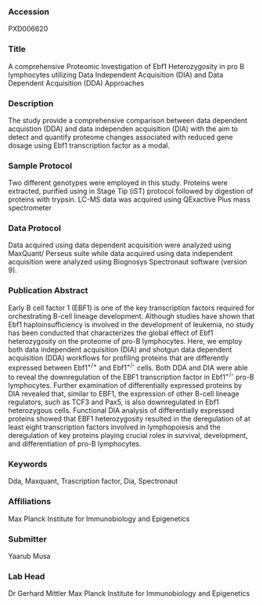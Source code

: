 ### Accession
PXD006620

### Title
A comprehensive Proteomic Investigation of Ebf1 Heterozygosity in pro B lymphocytes utilizing Data Independent Acquisition (DIA) and Data Dependent Acquisition (DDA) Approaches

### Description
The study provide a comprehensive comparison between data dependent acquistion (DDA) and data independen acquisition (DIA) with the aim to detect and quantify proteome changes associated with reduced gene dosage using Ebf1 transcription factor as a modal.

### Sample Protocol
Two different genotypes were employed in this study. Proteins were extracted, purified using in Stage Tip (iST) protocol followed by digestion of proteins with trypsin. LC-MS data was acquired using QExactive Plus mass spectrometer

### Data Protocol
Data acquired using data dependent acquisition were analyzed using MaxQuant/ Perseus suite while data acquired using data independent acquisition were analyzed using Biognosys Spectronaut software (version 9).

### Publication Abstract
Early B cell factor 1 (EBF1) is one of the key transcription factors required for orchestrating B-cell lineage development. Although studies have shown that Ebf1 haploinsufficiency is involved in the development of leukemia, no study has been conducted that characterizes the global effect of Ebf1 heterozygosity on the proteome of pro-B lymphocytes. Here, we employ both data independent acquisition (DIA) and shotgun data dependent acquisition (DDA) workflows for profiling proteins that are differently expressed between Ebf1<sup>+/+</sup> and Ebf1<sup>+/-</sup> cells. Both DDA and DIA were able to reveal the downregulation of the EBF1 transcription factor in Ebf1<sup>+/-</sup> pro-B lymphocytes. Further examination of differentially expressed proteins by DIA revealed that, similar to EBF1, the expression of other B-cell lineage regulators, such as TCF3 and Pax5, is also downregulated in Ebf1 heterozygous cells. Functional DIA analysis of differentially expressed proteins showed that EBF1 heterozygosity resulted in the deregulation of at least eight transcription factors involved in lymphopoiesis and the deregulation of key proteins playing crucial roles in survival, development, and differentiation of pro-B lymphocytes.

### Keywords
Dda, Maxquant, Trascription factor, Dia, Spectronaut

### Affiliations
Max Planck Institute for Immunobiology and Epigenetics

### Submitter
Yaarub Musa

### Lab Head
Dr Gerhard Mittler
Max Planck Institute for Immunobiology and Epigenetics


